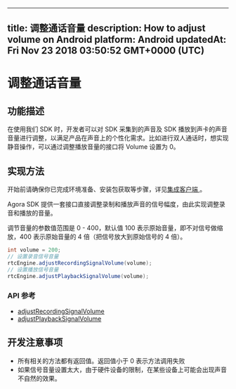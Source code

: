 
---
title: 调整通话音量
description: How to adjust volume on Android
platform: Android
updatedAt: Fri Nov 23 2018 03:50:52 GMT+0000 (UTC)
---
# 调整通话音量
## 功能描述

 在使用我们 SDK 时，开发者可以对 SDK 采集到的声音及 SDK 播放到声卡的声音音量进行调整，以满足产品在声音上的个性化需求。比如进行双人通话时，想实现静音操作，可以通过调整播放音量的接口将 Volume 设置为 0。



## 实现方法
开始前请确保你已完成环境准备、安装包获取等步骤，详见[集成客户端 ](../../cn/Voice/android_video.md)。

Agora SDK 提供一套接口直接调整录制和播放声音的信号幅度，由此实现调整录音和播放的音量。

调节音量的参数值范围是 0 - 400，默认值 100 表示原始音量，即不对信号做缩放，400 表示原始音量的 4 倍（把信号放大到原始信号的 4 倍）。

```java
int volume = 200;
// 设置录音信号音量
rtcEngine.adjustRecordingSignalVolume(volume);
// 设置播放信号音量
rtcEngine.adjustPlaybackSignalVolume(volume);
```

### API 参考

- [adjustRecordingSignalVolume](https://docs.agora.io/cn/Voice/API%20Reference/java/classio_1_1agora_1_1rtc_1_1_rtc_engine.html#af3747f72256eb683feadbca2b742bd05)
- [adjustPlaybackSignalVolume](https://docs.agora.io/cn/Voice/API%20Reference/java/classio_1_1agora_1_1rtc_1_1_rtc_engine.html#af7d7f10fc96db2febb9c2590891d071b)

## 开发注意事项

- 所有相关的方法都有返回值。返回值小于 0 表示方法调用失败
- 如果信号音量设置太大，由于硬件设备的限制，在某些设备上可能会出现声音不自然的效果。
